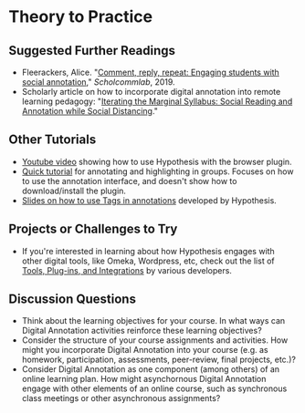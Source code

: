 # Theory to Practice

## Suggested Further Readings

- Fleerackers, Alice. "[Comment, reply, repeat: Engaging students with social annotation](https://www.scholcommlab.ca/2019/08/27/social-annotation/)," *Scholcommlab*, 2019. 
- Scholarly article on how to incorporate digital annotation into remote learning pedagogy: "[Iterating the Marginal Syllabus: Social Reading and Annotation while Social Distancing](https://www.learntechlib.org/p/216246/)." 

## Other Tutorials

- [Youtube video](https://www.youtube.com/watch?v=p5j3Dfhru7A) showing how to use Hypothesis with the browser plugin. 
- [Quick tutorial](https://blogs.lt.vt.edu/hypothesisannotationtoollesson/) for annotating and highlighting in groups. Focuses on how to use the annotation interface, and doesn't show how to download/install the plugin.
- [Slides on how to use Tags in annotations](https://web.hypothes.is/using-tags-tutorial/) developed by Hypothesis.  

## Projects or Challenges to Try

- If you're interested in learning about how Hypothesis engages with other digital tools, like Omeka, Wordpress, etc, check out the list of [Tools, Plug-ins, and Integrations](https://web.hypothes.is/tools-plug-ins-and-integrations/) by various developers. 

## Discussion Questions

- Think about the learning objectives for your course. In what ways can Digital Annotation activities reinforce these learning objectives? 
- Consider the structure of your course assignments and activities. How might you incorporate Digital Annotation into your course (e.g. as homework, participation, assessments, peer-review, final projects, etc.)?
- Consider Digital Annotation as one component (among others) of an online learning plan. How might asynchornous Digital Annotation engage with other elements of an online course, such as synchronous class meetings or other asynchronous assignments?
